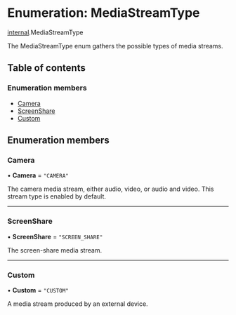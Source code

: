# Enumeration: MediaStreamType

[internal](../modules/internal.md).MediaStreamType

The MediaStreamType enum gathers the possible types of media streams.

## Table of contents

### Enumeration members

- [Camera](internal.MediaStreamType.md#camera)
- [ScreenShare](internal.MediaStreamType.md#screenshare)
- [Custom](internal.MediaStreamType.md#custom)

## Enumeration members

### Camera

• **Camera** = `"CAMERA"`

The camera media stream, either audio, video, or audio and video. This stream type is enabled by default.

___

### ScreenShare

• **ScreenShare** = `"SCREEN_SHARE"`

The screen-share media stream.

___

### Custom

• **Custom** = `"CUSTOM"`

A media stream produced by an external device.
